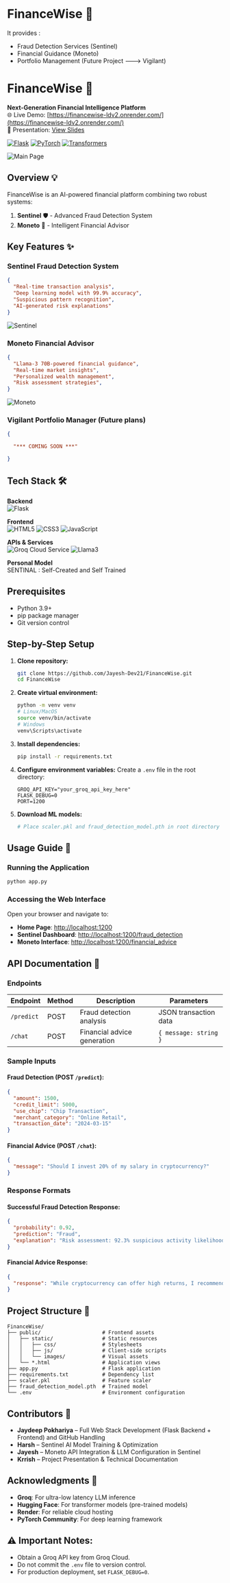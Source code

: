 # FinanceWise 🏦
 
It provides :
- Fraud Detection Services (Sentinel)
- Financial Guidance (Moneto)
- Portfolio Management (Future Project ---> Vigilant)

# FinanceWise :bank:

**Next-Generation Financial Intelligence Platform**  
🌐 Live Demo: [https://financewise-ldv2.onrender.com/](https://financewise-ldv2.onrender.com/)  
📄 Presentation: [View Slides](https://www.canva.com/design/DAGf2exzPcI/_HfoIqdbJeR1s-g6T3n7IQ/edit?utm_content=DAGf2exzPcI&utm_campaign=designshare&utm_medium=link2&utm_source=sharebutton)

[![Flask](https://img.shields.io/badge/Flask-3.0.2-important)](https://flask.palletsprojects.com/)
[![PyTorch](https://img.shields.io/badge/PyTorch-2.2.2-red)](https://pytorch.org/)
[![Transformers](https://img.shields.io/badge/🤗%20Transformers-4.40.0-yellow)](https://huggingface.co/docs/transformers)

<img src="/screenshots/main.png" alt="Main Page">

## Overview 💡
FinanceWise is an AI-powered financial platform combining two robust systems:
1. **Sentinel** 🛡️ - Advanced Fraud Detection System
2. **Moneto** 💬 - Intelligent Financial Advisor


## Key Features ✨
### Sentinel Fraud Detection System
```json
{
  "Real-time transaction analysis",
  "Deep learning model with 99.9% accuracy",
  "Suspicious pattern recognition",
  "AI-generated risk explanations"
}
```

<img src="/screenshots/sentinel.png" alt="Sentinel">

### Moneto Financial Advisor
```json
{
  "Llama-3 70B-powered financial guidance",
  "Real-time market insights",
  "Personalized wealth management",
  "Risk assessment strategies",
}
```

<img src="/screenshots/moneto.png" alt="Moneto">

### Vigilant Portfolio Manager (Future plans)
```json
{

  "*** COMING SOON ***"

}
```

## Tech Stack 🛠️
**Backend**  
![Flask](https://img.shields.io/badge/-Flask-000000?style=flat&logo=flask)

**Frontend**  
![HTML5](https://img.shields.io/badge/-HTML5-E34F26?style=flat&logo=html5&logoColor=white)
![CSS3](https://img.shields.io/badge/-CSS3-1572B6?style=flat&logo=css3)
![JavaScript](https://img.shields.io/badge/-JavaScript-F7DF1E?style=flat&logo=javascript&logoColor=black)

**APIs & Services**  
![Groq Cloud Service](https://img.shields.io/badge/-Groq-00FF00?style=flat)
![Llama3](https://img.shields.io/badge/-Llama3-7B3F00?style=flat)

**Personal Model**  
 SENTINAL : Self-Created and Self Trained


## Prerequisites

- Python 3.9+
- pip package manager
- Git version control

## Step-by-Step Setup

1. **Clone repository:**
   ```bash
   git clone https://github.com/Jayesh-Dev21/FinanceWise.git
   cd FinanceWise
   ```
2. **Create virtual environment:**
   ```bash
   python -m venv venv
   # Linux/MacOS
   source venv/bin/activate
   # Windows
   venv\Scripts\activate
   ```
3. **Install dependencies:**
   ```bash
   pip install -r requirements.txt
   ```
4. **Configure environment variables:**
   Create a `.env` file in the root directory:
   ```env
   GROQ_API_KEY="your_groq_api_key_here"
   FLASK_DEBUG=0
   PORT=1200
   ```
5. **Download ML models:**
   ```bash
   # Place scaler.pkl and fraud_detection_model.pth in root directory
   ```

## Usage Guide 📖

### Running the Application
```bash
python app.py
```

### Accessing the Web Interface
Open your browser and navigate to:
- **Home Page**: [http://localhost:1200](http://localhost:1200)
- **Sentinel Dashboard**: [http://localhost:1200/fraud_detection](http://localhost:1200/fraud_detection)
- **Moneto Interface**: [http://localhost:1200/financial_advice](http://localhost:1200/financial_advice)

## API Documentation 🔌

### Endpoints

| Endpoint   | Method | Description                  | Parameters  |
|------------|--------|------------------------------|-------------|
| `/predict` | POST   | Fraud detection analysis  | JSON transaction data |
| `/chat`    | POST   | Financial advice generation | `{ message: string }` |

### Sample Inputs

#### Fraud Detection (POST `/predict`):
```json
{
  "amount": 1500,
  "credit_limit": 5000,
  "use_chip": "Chip Transaction",
  "merchant_category": "Online Retail",
  "transaction_date": "2024-03-15"
}
```

#### Financial Advice (POST `/chat`):
```json
{
  "message": "Should I invest 20% of my salary in cryptocurrency?"
}
```

### Response Formats

#### Successful Fraud Detection Response:
```json
{
  "probability": 0.92,
  "prediction": "Fraud",
  "explanation": "Risk assessment: 92.3% suspicious activity likelihood"
}
```

#### Financial Advice Response:
```json
{
  "response": "While cryptocurrency can offer high returns, I recommend..."
}
```

## Project Structure 📂

```
FinanceWise/
├── public/                    # Frontend assets
│   ├── static/                # Static resources
│   │   ├── css/               # Stylesheets
│   │   ├── js/                # Client-side scripts
│   │   └── images/            # Visual assets
│   └── *.html                 # Application views
├── app.py                     # Flask application
├── requirements.txt           # Dependency list
├── scaler.pkl                 # Feature scaler
├── fraud_detection_model.pth  # Trained model
└── .env                       # Environment configuration
```

## Contributors 👥

- **Jaydeep Pokhariya** – Full Web Stack Development (Flask Backend + Frontend) and GitHub Handling
- **Harsh** – Sentinel AI Model Training & Optimization
- **Jayesh** – Moneto API Integration & LLM Configuration in Sentinel
- **Krrish** – Project Presentation & Technical Documentation


## Acknowledgments 🙏

- **Groq**: For ultra-low latency LLM inference
- **Hugging Face**: For transformer models (pre-trained models)
- **Render**: For reliable cloud hosting
- **PyTorch Community**: For deep learning framework

## ⚠️ Important Notes:

- Obtain a Groq API key from Groq Cloud.
- Do not commit the `.env` file to version control.
- For production deployment, set `FLASK_DEBUG=0`.

